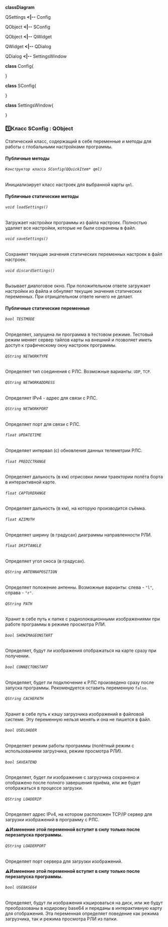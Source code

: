 **classDiagram**

  QSettings **<|--** Config

  QObject **<|--** SConfig

  QObject **<|--** QWidget

  QWidget **<|--** QDialog

  QDialog **<|--** SettingsWindow

  **class** Config{



  }

  **class** SConfig{



  }

  **class** SettingsWindow{



  }

### :one:Класс SConfig  :  QObject

Статический класс, содержащий в себе переменные и методы для работы с глобальными настройками программы.

#### Публичные методы

###### `Конструктор класса SConfig(QQuickItem* qml)`

Инициализирует класс настроек для выбранной карты `qml`.



#### Публичные статические методы

###### `void loadSettings()`

Загружает настройки программы из файла настроек. Полностью удаляет все настройки, которые не были сохранены в файл.

###### `void saveSettings()`

Сохраняет текущие значения статических переменных настроек в файл настроек.

###### `void discardSettings()`

Вызывает диалоговое окно. При положительном ответе загружает настройки из файла и обнуляет текущие значения статических переменных. При отрицательном ответе ничего не делает.

#### Публичные статические переменные

###### `bool TESTMODE`

Определяет, запущена ли программа в тестовом режиме. Тестовый режим меняет сервер тайлов карты на внешний и позволяет иметь доступ к графическому окну настроек программы.

###### `QString NETWORKTYPE`

Определяет тип соединения с РЛС. Возможные варианты: `UDP`, `TCP`.

###### `QString NETWORKADDRESS`

Определяет IPv4 - адрес для связи с РЛС.

###### `QString NETWORKPORT`

Определяет порт для связи с РЛС.

###### `float UPDATETIME`

Определяет интервал (с) обновления данных телеметрии РЛС.

###### `float PREDICTRANGE`

Определяет дальность (в км) отрисовки линии траектории полёта борта в интерактивной карте.

###### `float CAPTURERANGE`

Определяет дальность (в км), на которую производится съёмка.

###### `float AZIMUTH`

Определяет ширину (в градусах) диаграммы направленности РЛИ.

###### `float DRIFTANGLE`

Определяет угол сноса (в градусах).

###### `QString ANTENNAPOSITION`

Определяет положение антенны. Возможные варианты: слева -  `"l"`, справа - `"r"`.

###### `QString PATH`

Хранит в себе путь к папке с радиолокационными изображениями при работе программы в режиме просмотра РЛИ.

###### `bool SHOWIMAGEONSTART`

Определяет, будут ли изображения отображаться на карте сразу при получении.

###### `bool CONNECTONSTART`

Определяет, будет ли подключение к РЛС произведено сразу после запуска программы. Рекомендуется оставить переменную `false`.

###### `QString CACHEPATH`

Хранит в себе путь к кэшу загрузчика изображений в файловой системе. Эту переменную нельзя менять и она не пишется в файл.

###### `bool USELOADER`

Определяет режим работы программы (полётный режим с использованием загрузчика, режим просмотра РЛИ).

###### `bool SAVEATEND`

Определяет, будет ли изображение с загрузчика сохранено и отображено после полного завершения приёма, или же будет отображаться в процессе загрузки.

###### `QString LOADERIP`

Определяет адрес IPv4, на котором расположен TCP/IP сервер для загрузки изображений в программу с РЛС. 

**:warning:Изменение этой переменной вступит в силу только после перезапуска программы.**

###### `QString LOADERPORT`

Определяет порт сервера для загрузки изображений. 

**:warning:Изменение этой переменной вступит в силу только после перезапуска программы.**

###### `bool USEBASE64`

Определяет, будут ли изображения кэшироваться на диск, или же будут преобразованы в кодировку base64 и переданы в интерактивную карту для отображения. Эта переменная определяет поведение как режима загрузчика, так и режима просмотра РЛИ из папки.
